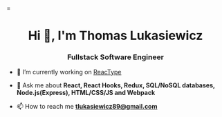 =<h1 align="center">Hi 👋, I'm Thomas Lukasiewicz</h1>
<h3 align="center">Fullstack Software Engineer</h3>

- 🔭 I’m currently working on [ReacType](https://github.com/open-source-labs/ReacType)

- 💬 Ask me about **React, React Hooks, Redux, SQL/NoSQL databases, Node.js(Express), HTML/CSS/JS and Webpack**

- 📫 How to reach me **tlukasiewicz89@gmail.com**


<!--
**tlukasiewicz89/tlukasiewicz89** is a ✨ _special_ ✨ repository because its `README.md` (this file) appears on your GitHub profile.

Here are some ideas to get you started:

- 🔭 I’m currently working on ...
- 🌱 I’m currently learning ...
- 👯 I’m looking to collaborate on ...
- 🤔 I’m looking for help with ...
- 💬 Ask me about ...
- 📫 How to reach me: ...
- 😄 Pronouns: ...
- ⚡ Fun fact: ...
-->
